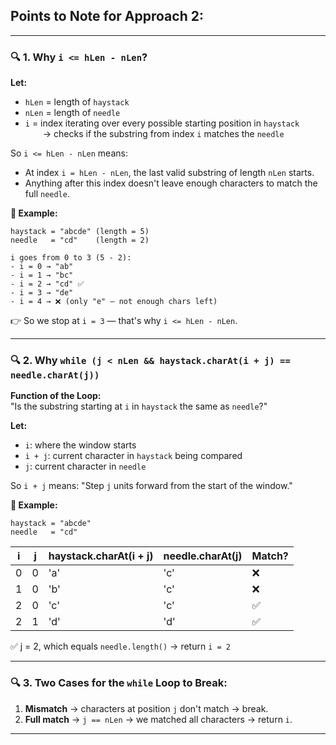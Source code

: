 ## Points to Note for Approach 2:
---

### 🔍 1. Why `i <= hLen - nLen`?

**Let:**
- `hLen` = length of `haystack`
- `nLen` = length of `needle`
- `i` = index iterating over every possible starting position in `haystack`  
  → checks if the substring from index `i` matches the `needle`

So `i <= hLen - nLen` means:
- At index `i = hLen - nLen`, the last valid substring of length `nLen` starts.
- Anything after this index doesn't leave enough characters to match the full `needle`.

**🧪 Example:**
```text
haystack = "abcde" (length = 5)
needle   = "cd"    (length = 2)

i goes from 0 to 3 (5 - 2):
- i = 0 → "ab"
- i = 1 → "bc"
- i = 2 → "cd" ✅
- i = 3 → "de"
- i = 4 → ❌ (only "e" — not enough chars left)
```
👉 So we stop at `i = 3` — that's why `i <= hLen - nLen`.

---

### 🔍 2. Why `while (j < nLen && haystack.charAt(i + j) == needle.charAt(j))`

**Function of the Loop:**  
"Is the substring starting at `i` in `haystack` the same as `needle`?"

**Let:**
- `i`: where the window starts
- `i + j`: current character in `haystack` being compared
- `j`: current character in `needle`

So `i + j` means: "Step `j` units forward from the start of the window."

**🧪 Example:**
```text
haystack = "abcde"
needle   = "cd"
```

| i   | j | haystack.charAt(i + j) | needle.charAt(j) | Match? |
|-----|---|------------------------|------------------|--------|
| 0   | 0 | 'a'                    | 'c'              | ❌     |
| 1   | 0 | 'b'                    | 'c'              | ❌     |
| 2   | 0 | 'c'                    | 'c'              | ✅     |
| 2   | 1 | 'd'                    | 'd'              | ✅     |
✅ j = 2, which equals `needle.length()` → return `i = 2`

---

### 🔍 3. Two Cases for the `while` Loop to Break:

1. **Mismatch** → characters at position `j` don't match → break.
2. **Full match** → `j == nLen` → we matched all characters → return `i`.

---